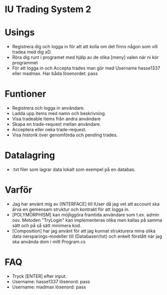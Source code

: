 # IU Trading System 2

# Usings

- Registrera dig och logga in för att att kolla om det finns någon som vill tradea med dig xD.
- Röra dig runt i programet med hjälp av de olika [meny] valen när ni kör programmet
- För att logga in och Accepta trades man gör med Username hasse1337 eller madmax. Har båda lösenordet: pass

# Funtioner

- Registrera och logga in användare.
- Ladda upp items med namn och beskrivning.
- Visa tradeable items från andra användare
- Skapa en trade-request mellan användare.
- Acceptera eller neka trade-request.
- Visa historik över genomförda och pending trades.

# Datalagring

- .txt filer som lagrar data lokalt som exempel på en databas.

# Varför

- Jag har använt mig av [INTERFACE] till IUser då jag vet att account ska ärva en gemensam struktur och kontrakt för att logga in.
- [POLYMORPHISM] kan möjliggöra framtida användare som t.ex. admin osv. Metoden "TryLogin" kan implementeras olika men kallas på samma sätt och på så sätt minimera kod.
- [Composition] har jag använt för att jag kunnat strukturera mina olika data nersparings-modeller till (Databasen/txt) och enkelt förstått när jag ska använda dom i mitt Program.cs

# FAQ

- Tryck [ENTER] efter input.
- Username: hasse1337 lösenord: pass
- Username: madmax lösenord: pass
